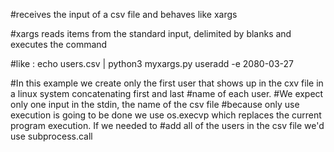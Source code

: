 #receives the input of a csv file and behaves like xargs

#xargs reads items from the standard input, delimited by blanks and executes the command 

#like :   echo users.csv | python3 myxargs.py useradd -e 2080-03-27

#In this example we create only the first user that shows up in the cxv file in a linux system concatenating first and last #name of each user.
#We expect only one input in the stdin, the name of the csv file
#because only use execution is going to be done we use os.execvp which replaces the current program execution. If we needed to #add all of the users in the csv file we'd use subprocess.call
